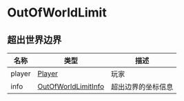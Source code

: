 # OutOfWorldLimit
## 超出世界边界
| 名称 | 类型 | 描述 |
| ---- | ---- | ---- |
| player | [Player](../types/Player.md) | 玩家 |
| info | [OutOfWorldLimitInfo](../types/OutOfWorldLimitInfo.md) | 超出边界的坐标信息 |
